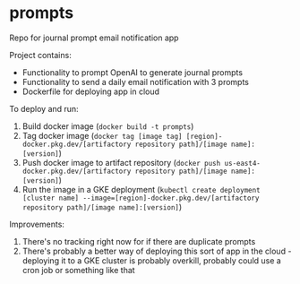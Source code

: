# prompts
Repo for journal prompt email notification app

Project contains:
- Functionality to prompt OpenAI to generate journal prompts
- Functionality to send a daily email notification with 3 prompts
- Dockerfile for deploying app in cloud

To deploy and run:
1. Build docker image (`docker build -t prompts`)
2. Tag docker image (`docker tag [image tag] [region]-docker.pkg.dev/[artifactory repository path]/[image name]:[version]`)
3. Push docker image to artifact repository (`docker push us-east4-docker.pkg.dev/[artifactory repository path]/[image name]:[version]`)
4. Run the image in a GKE deployment (`kubectl create deployment [cluster name] --image=[region]-docker.pkg.dev/[artifactory repository path]/[image name]:[version]`)

Improvements:
1. There's no tracking right now for if there are duplicate prompts
2. There's probably a better way of deploying this sort of app in the cloud - deploying it to a GKE cluster is probably overkill, probably could use a cron job or something like that